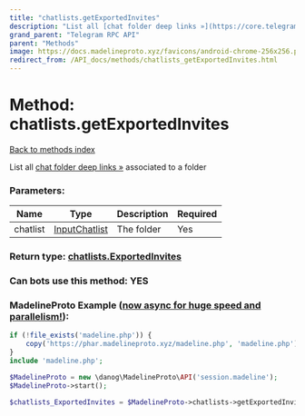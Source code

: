 ```yaml
---
title: "chatlists.getExportedInvites"
description: "List all [chat folder deep links »](https://core.telegram.org/api/links#chat-folder-links) associated to a folder"
grand_parent: "Telegram RPC API"
parent: "Methods"
image: https://docs.madelineproto.xyz/favicons/android-chrome-256x256.png
redirect_from: /API_docs/methods/chatlists_getExportedInvites.html
---
```

# Method: chatlists.getExportedInvites
[Back to methods index](index.html)



List all [chat folder deep links »](https://core.telegram.org/api/links#chat-folder-links) associated to a folder

### Parameters:

| Name     |    Type       | Description | Required |
|----------|---------------|-------------|----------|
|chatlist|[InputChatlist](/API_docs/types/InputChatlist.html) | The folder | Yes|


### Return type: [chatlists.ExportedInvites](/API_docs/types/chatlists.ExportedInvites.html)

### Can bots use this method: **YES**


### MadelineProto Example ([now async for huge speed and parallelism!](https://docs.madelineproto.xyz/docs/ASYNC.html)):


```php
if (!file_exists('madeline.php')) {
    copy('https://phar.madelineproto.xyz/madeline.php', 'madeline.php');
}
include 'madeline.php';

$MadelineProto = new \danog\MadelineProto\API('session.madeline');
$MadelineProto->start();

$chatlists_ExportedInvites = $MadelineProto->chatlists->getExportedInvites(chatlist: InputChatlist, );
```

